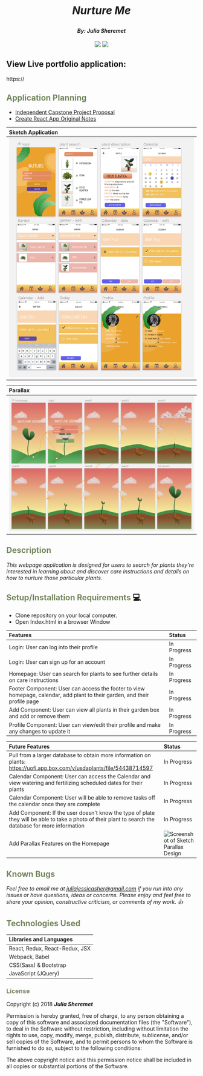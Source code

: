 # _<p align="center">Nurture Me</p>_

#### _**<p align="center">By: Julia Sheremet</p>**_

<p align="center">  
<a href="https://opensource.org/licenses/MIT"><img src="https://img.shields.io/badge/license-MIT-blue.svg"></a>
<a href="https://github.com/RichardLitt/standard-readme"><img src="https://img.shields.io/badge/readme%20style-standard-brightgreen.svg?style=flat-square"></a>
</p>

## View Live portfolio application:
https://

## <span style="color:#74875d;">Application Planning</span>
* <a href="/capstone-project-proposal.md">Independent Capstone Project Proposal</a>
* <a href="/capstone-project-proposal.md">Create React App Original Notes</a>


| Sketch Application |
| :------- |
| ![Sketch Design for Nurture](src/assets/imgs/sketch2.png) |

| Parallax |
| :------- |
| ![Sketch Design for Nurture](src/assets/imgs/sketchParallax.png) |

## <span style="color:#74875d;">Description</span>

_This webpage application is designed for users to search for plants they're interested in learning about and discover care instructions and details on how to nurture those particular plants._

## <span style="color:#74875d;">Setup/Installation Requirements</span> :computer:

* Clone repository on your local computer.
* Open Index.html in a browser Window

| Features | Status |
|:----------|:----------|
| Login: User can log into their profile | In Progress |
| Login: User can sign up for an account | In Progress |  
| Homepage: User can search for plants to see further details on care instructions | In Progress |
| Footer Component: User can access the footer to view homepage, calendar, add plant to their garden, and their profile page | In Progress |
| Add Component: User can view all plants in their garden box and add or remove them | In Progress |
| Profile Component: User can view/edit their profile and make any changes to update it | In Progress |

| Future Features | Status |
|:----------|:----------|
| Pull from a larger database to obtain more information on plants: https://uofi.app.box.com/v/usdaplants/file/54438714597 | In Progress |
| Calendar Component: User can access the Calendar and view watering and fertilizing scheduled dates for their plants | In Progress |
| Calendar Component: User will be able to remove tasks off the calendar once they are complete | In Progress |
| Add Component: If the user doesn't know the type of plate they will be able to take a photo of their plant to search the database for more information | In Progress |
| Add Parallax Features on the Homepage | ![Screenshot of Sketch Parallax Design](src/img/sketchParallax.png) |


## <span style="color:#74875d;">Known Bugs</span>

_Feel free to email me at [juliajessicasher@gmail.com](mailto:juliajessicasher@gmail.com) if you run into any issues or have questions, ideas or concerns. Please enjoy and feel free to share your opinion, constructive criticism, or comments of my work. :+1:_

## <span style="color:#74875d;">Technologies Used</span>

| Libraries and Languages |
| :------------ |
| React, Redux, React-Redux, JSX |
| Webpack, Babel |
| CSS(Sass) & Bootstrap |
| JavaScript (JQuery) |


### <span style="color:#74875d;">License</span>

Copyright (c) 2018 ****_Julia Sheremet_****

Permission is hereby granted, free of charge, to any person obtaining a copy of this software and associated documentation files (the "Software"), to deal in the Software without restriction, including without limitation the rights to use, copy, modify, merge, publish, distribute, sublicense, and/or sell copies of the Software, and to permit persons to whom the Software is furnished to do so, subject to the following conditions:

The above copyright notice and this permission notice shall be included in all copies or substantial portions of the Software.

